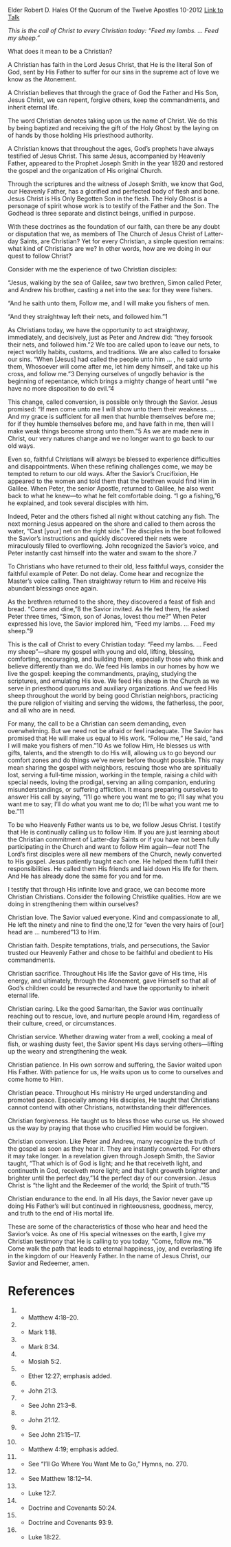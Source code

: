 Elder Robert D. Hales
Of the Quorum of the Twelve Apostles
10-2012
[Link to Talk](https://www.churchofjesuschrist.org/study/general-conference/2012/10/being-a-more-christian-christian?lang=eng)

_This is the call of Christ to every Christian today: “Feed my lambs. … Feed my sheep.”_

What does it mean to be a Christian?

A Christian has faith in the Lord Jesus Christ, that He is the literal Son of God, sent by His Father to suffer for our sins in the supreme act of love we know as the Atonement.

A Christian believes that through the grace of God the Father and His Son, Jesus Christ, we can repent, forgive others, keep the commandments, and inherit eternal life.

The word Christian denotes taking upon us the name of Christ. We do this by being baptized and receiving the gift of the Holy Ghost by the laying on of hands by those holding His priesthood authority.

A Christian knows that throughout the ages, God’s prophets have always testified of Jesus Christ. This same Jesus, accompanied by Heavenly Father, appeared to the Prophet Joseph Smith in the year 1820 and restored the gospel and the organization of His original Church.

Through the scriptures and the witness of Joseph Smith, we know that God, our Heavenly Father, has a glorified and perfected body of flesh and bone. Jesus Christ is His Only Begotten Son in the flesh. The Holy Ghost is a personage of spirit whose work is to testify of the Father and the Son. The Godhead is three separate and distinct beings, unified in purpose.

With these doctrines as the foundation of our faith, can there be any doubt or disputation that we, as members of The Church of Jesus Christ of Latter-day Saints, are Christian? Yet for every Christian, a simple question remains: what kind of Christians are we? In other words, how are we doing in our quest to follow Christ?

Consider with me the experience of two Christian disciples:

“Jesus, walking by the sea of Galilee, saw two brethren, Simon called Peter, and Andrew his brother, casting a net into the sea: for they were fishers.

“And he saith unto them, Follow me, and I will make you fishers of men.

“And they straightway left their nets, and followed him.”1

As Christians today, we have the opportunity to act straightway, immediately, and decisively, just as Peter and Andrew did: “they forsook their nets, and followed him.”2 We too are called upon to leave our nets, to reject worldly habits, customs, and traditions. We are also called to forsake our sins. “When [Jesus] had called the people unto him … , he said unto them, Whosoever will come after me, let him deny himself, and take up his cross, and follow me.”3 Denying ourselves of ungodly behavior is the beginning of repentance, which brings a mighty change of heart until “we have no more disposition to do evil.”4

This change, called conversion, is possible only through the Savior. Jesus promised: “If men come unto me I will show unto them their weakness. … And my grace is sufficient for all men that humble themselves before me; for if they humble themselves before me, and have faith in me, then will I make weak things become strong unto them.”5 As we are made new in Christ, our very natures change and we no longer want to go back to our old ways.

Even so, faithful Christians will always be blessed to experience difficulties and disappointments. When these refining challenges come, we may be tempted to return to our old ways. After the Savior’s Crucifixion, He appeared to the women and told them that the brethren would find Him in Galilee. When Peter, the senior Apostle, returned to Galilee, he also went back to what he knew—to what he felt comfortable doing. “I go a fishing,”6 he explained, and took several disciples with him.

Indeed, Peter and the others fished all night without catching any fish. The next morning Jesus appeared on the shore and called to them across the water, “Cast [your] net on the right side.” The disciples in the boat followed the Savior’s instructions and quickly discovered their nets were miraculously filled to overflowing. John recognized the Savior’s voice, and Peter instantly cast himself into the water and swam to the shore.7

To Christians who have returned to their old, less faithful ways, consider the faithful example of Peter. Do not delay. Come hear and recognize the Master’s voice calling. Then straightway return to Him and receive His abundant blessings once again.

As the brethren returned to the shore, they discovered a feast of fish and bread. “Come and dine,”8 the Savior invited. As He fed them, He asked Peter three times, “Simon, son of Jonas, lovest thou me?” When Peter expressed his love, the Savior implored him, “Feed my lambs. … Feed my sheep.”9

This is the call of Christ to every Christian today: “Feed my lambs. … Feed my sheep”—share my gospel with young and old, lifting, blessing, comforting, encouraging, and building them, especially those who think and believe differently than we do. We feed His lambs in our homes by how we live the gospel: keeping the commandments, praying, studying the scriptures, and emulating His love. We feed His sheep in the Church as we serve in priesthood quorums and auxiliary organizations. And we feed His sheep throughout the world by being good Christian neighbors, practicing the pure religion of visiting and serving the widows, the fatherless, the poor, and all who are in need.

For many, the call to be a Christian can seem demanding, even overwhelming. But we need not be afraid or feel inadequate. The Savior has promised that He will make us equal to His work. “Follow me,” He said, “and I will make you fishers of men.”10 As we follow Him, He blesses us with gifts, talents, and the strength to do His will, allowing us to go beyond our comfort zones and do things we’ve never before thought possible. This may mean sharing the gospel with neighbors, rescuing those who are spiritually lost, serving a full-time mission, working in the temple, raising a child with special needs, loving the prodigal, serving an ailing companion, enduring misunderstandings, or suffering affliction. It means preparing ourselves to answer His call by saying, “I’ll go where you want me to go; I’ll say what you want me to say; I’ll do what you want me to do; I’ll be what you want me to be.”11

To be who Heavenly Father wants us to be, we follow Jesus Christ. I testify that He is continually calling us to follow Him. If you are just learning about the Christian commitment of Latter-day Saints or if you have not been fully participating in the Church and want to follow Him again—fear not! The Lord’s first disciples were all new members of the Church, newly converted to His gospel. Jesus patiently taught each one. He helped them fulfill their responsibilities. He called them His friends and laid down His life for them. And He has already done the same for you and for me.

I testify that through His infinite love and grace, we can become more Christian Christians. Consider the following Christlike qualities. How are we doing in strengthening them within ourselves?

Christian love. The Savior valued everyone. Kind and compassionate to all, He left the ninety and nine to find the one,12 for “even the very hairs of [our] head are … numbered”13 to Him.

Christian faith. Despite temptations, trials, and persecutions, the Savior trusted our Heavenly Father and chose to be faithful and obedient to His commandments.

Christian sacrifice. Throughout His life the Savior gave of His time, His energy, and ultimately, through the Atonement, gave Himself so that all of God’s children could be resurrected and have the opportunity to inherit eternal life.

Christian caring. Like the good Samaritan, the Savior was continually reaching out to rescue, love, and nurture people around Him, regardless of their culture, creed, or circumstances.

Christian service. Whether drawing water from a well, cooking a meal of fish, or washing dusty feet, the Savior spent His days serving others—lifting up the weary and strengthening the weak.

Christian patience. In His own sorrow and suffering, the Savior waited upon His Father. With patience for us, He waits upon us to come to ourselves and come home to Him.

Christian peace. Throughout His ministry He urged understanding and promoted peace. Especially among His disciples, He taught that Christians cannot contend with other Christians, notwithstanding their differences.

Christian forgiveness. He taught us to bless those who curse us. He showed us the way by praying that those who crucified Him would be forgiven.

Christian conversion. Like Peter and Andrew, many recognize the truth of the gospel as soon as they hear it. They are instantly converted. For others it may take longer. In a revelation given through Joseph Smith, the Savior taught, “That which is of God is light; and he that receiveth light, and continueth in God, receiveth more light; and that light groweth brighter and brighter until the perfect day,”14 the perfect day of our conversion. Jesus Christ is “the light and the Redeemer of the world; the Spirit of truth.”15

Christian endurance to the end. In all His days, the Savior never gave up doing His Father’s will but continued in righteousness, goodness, mercy, and truth to the end of His mortal life.

These are some of the characteristics of those who hear and heed the Savior’s voice. As one of His special witnesses on the earth, I give my Christian testimony that He is calling to you today, “Come, follow me.”16 Come walk the path that leads to eternal happiness, joy, and everlasting life in the kingdom of our Heavenly Father. In the name of Jesus Christ, our Savior and Redeemer, amen.

# References
1. - Matthew 4:18–20.
2. - Mark 1:18.
3. - Mark 8:34.
4. - Mosiah 5:2.
5. - Ether 12:27; emphasis added.
6. - John 21:3.
7. - See John 21:3–8.
8. - John 21:12.
9. - See John 21:15–17.
10. - Matthew 4:19; emphasis added.
11. - See “I’ll Go Where You Want Me to Go,” Hymns, no. 270.
12. - See Matthew 18:12–14.
13. - Luke 12:7.
14. - Doctrine and Covenants 50:24.
15. - Doctrine and Covenants 93:9.
16. - Luke 18:22.